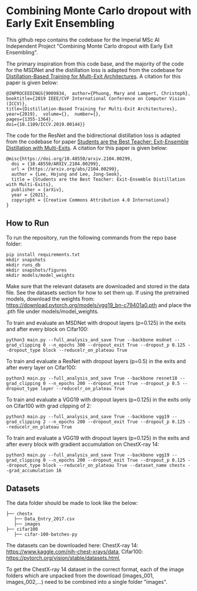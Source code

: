 # Combining Monte Carlo dropout with Early Exit Ensembling
This github repo contains the codebase for the Imperial MSc AI Independent Project "Combining Monte Carlo dropout with Early Exit Ensembling".

The primary inspiration from this code base, and the majority of the code for the MSDNet and the distillation loss is adapted from the codebase for [Distillation-Based Training for Multi-Exit Architectures](https://ieeexplore.ieee.org/document/9009834). A citation for this paper is given below:

```
@INPROCEEDINGS{9009834,  author={Phuong, Mary and Lampert, Christoph},  
booktitle={2019 IEEE/CVF International Conference on Computer Vision (ICCV)},   
title={Distillation-Based Training for Multi-Exit Architectures},   
year={2019},  volume={},  number={},  
pages={1355-1364},  
doi={10.1109/ICCV.2019.00144}}
```

The code for the ResNet and the bidirectional distillation loss is adapted from the codebase for paper [Students are the Best Teacher: Exit-Ensemble Distillation with Multi-Exits](https://arxiv.org/abs/2104.00299). A citation for this paper is given below:

```
@misc{https://doi.org/10.48550/arxiv.2104.00299,
  doi = {10.48550/ARXIV.2104.00299},
  url = {https://arxiv.org/abs/2104.00299},
  author = {Lee, Hojung and Lee, Jong-Seok},
  title = {Students are the Best Teacher: Exit-Ensemble Distillation with Multi-Exits},
  publisher = {arXiv},
  year = {2021},
  copyright = {Creative Commons Attribution 4.0 International}
}
```

## How to Run
To run the repository, run the following commands from the repo base folder:

```
pip install requirements.txt
mkdir snapshots
mkdir runs_db
mkdir snapshots/figures
mkdir models/model_weights
```

Make sure that the relevant datasets are downloaded and stored in the data file. See the datasets section for how to set them up.
If using the pretrained models, download the weights from: https://download.pytorch.org/models/vgg19_bn-c79401a0.pth and place the .pth file under models/model_weights.

To train and evaluate an MSDNet with dropout layers (p=0.125) in the exits and after every block on Cifar100:
```
python3 main.py --full_analysis_and_save True --backbone msdnet --grad_clipping 0 --n_epochs 300 --dropout_exit True --dropout_p 0.125 --dropout_type block --reducelr_on_plateau True
```

To train and evaluate a ResNet with dropout layers (p=0.5) in the exits and after every layer on Cifar100:
```
python3 main.py --full_analysis_and_save True --backbone resnet18 --grad_clipping 0 --n_epochs 200 --dropout_exit True --dropout_p 0.5 --dropout_type layer --reducelr_on_plateau True
```

To train and evaluate a VGG19 with dropout layers (p=0.125) in the exits only on Cifar100 with grad clipping of 2:
```
python3 main.py --full_analysis_and_save True --backbone vgg19 --grad_clipping 2 --n_epochs 200 --dropout_exit True --dropout_p 0.125 --reducelr_on_plateau True
```

To train and evaluate a VGG19 with dropout layers (p=0.125) in the exits and after every block with gradient accumulation on ChestX-ray 14:
```
python3 main.py --full_analysis_and_save True --backbone vgg19 --grad_clipping 0 --n_epochs 200 --dropout_exit True --dropout_p 0.125 --dropout_type block --reducelr_on_plateau True --dataset_name chestx --grad_accumulation 16
```
 
## Datasets
The data folder should be made to look like the below:

    ├── chestx
       ├── Data_Entry_2017.csv
       ├── images
    ├── cifar100
       ├── cifar-100-batches-py
         
    
The datasets can be downloaded here:
ChestX-ray 14: https://www.kaggle.com/nih-chest-xrays/data,
Cifar100: https://pytorch.org/vision/stable/datasets.html,

To get the ChestX-ray 14 dataset in the correct format, each of the image folders which are unpacked from the download (images_001, images_002,...) need to be combined into a single folder "images".


